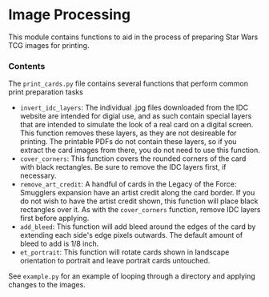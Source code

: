# Image Processing #

This module contains functions to aid in the process of preparing Star Wars TCG images for printing.

### Contents ###

The `print_cards.py` file contains several functions that perform common print preparation tasks

* `invert_idc_layers`: The individual .jpg files downloaded from the IDC website are intended for digial use, and as such contain special layers that are intended to simulate the look of a real card on a digital screen. This function removes these layers, as they are not desireable for printing. The printable PDFs do not contain these layers, so if you extract the card images from there, you do not need to use this function. 
* `cover_corners`: This function covers the rounded corners of the card with black rectangles. Be sure to remove the IDC layers first, if necessary.
* `remove_art_credit`: A handful of cards in the Legacy of the Force: Smugglers expansion have an artist credit along the card border. If you do not wish to have the artist credit shown, this function will place black rectangles over it. As with the `cover_corners` function, remove IDC layers first before applying.
* `add_bleed`: This function will add bleed around the edges of the card by extending each side's edge pixels outwards. The default amount of bleed to add is 1/8 inch. 
* `et_portrait`: This function will rotate cards shown in landscape orientation to portrait and leave portrait cards untouched.

See `example.py` for an example of looping through a directory and applying changes to the images.